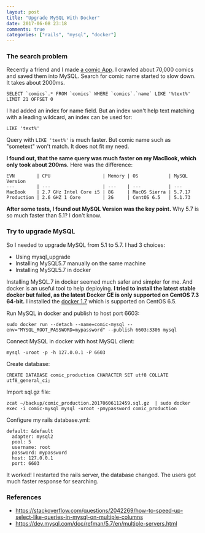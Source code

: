```yaml
---
layout: post
title: "Upgrade MySQL With Docker"
date: 2017-06-08 23:18
comments: true
categories: ["rails", "mysql", "docker"]
---
```


### The search problem

Recently a friend and I made [a comic App](http://www.cookacg.com).
I crawled about 70,000 comics and saved them into MySQL.
Search for comic name started to slow down.
It takes about 2000ms.

    SELECT `comics`.* FROM `comics` WHERE `comics`.`name` LIKE '%text%' LIMIT 21 OFFSET 0

I had added an index for name field. 
But an index won't help text matching with a leading wildcard, an index can be used for:

    LIKE 'text%'

Query with `LIKE 'text%'` is much faster. But comic name such as "sometext" won't match.
It does not fit my need.

**I found out, that the same query was much faster on my MacBook, which only took about 200ms.**
Here was the difference:

    EVN        | CPU                   | Memory | OS           | MySQL Version
    ---        | ---                   | ---    | ---          | ---
    MacBook    | 2.7 GHz Intel Core i5 | 8G     | MacOS Sierra | 5.7.17
    Production | 2.6 GHZ 1 Core        | 2G     | CentOS 6.5   | 5.1.73

**After some tests, I found out MySQL Version was the key point.**
Why 5.7 is so much faster than 5.1? I don't know.

### Try to upgrade MySQL
So I needed to upgrade MySQL from 5.1 to 5.7.
I had 3 choices:

+ Using mysql_upgrade
+ Installing MySQL5.7 manually on the same machine
+ Installing MySQL5.7 in docker

Installing MySQL.7 in docker seemed much safer and simpler for me. 
And docker is an useful tool to help deploying.
**I tried to install the latest stable docker but failed, as the latest Docker CE is only supported on CentOS 7.3 64-bit.**
I installed the [docker 1.7](https://docs.docker.com/v1.7/docker/installation/centos/) which is supported on CentOS 6.5.

Run MySQL in docker and publish to host port 6603:

    sudo docker run --detach --name=comic-mysql --env="MYSQL_ROOT_PASSWORD=mypassword" --publish 6603:3306 mysql

Connect MySQL in docker with host MySQL client:

    mysql -uroot -p -h 127.0.0.1 -P 6603

Create database:

    CREATE DATABASE comic_production CHARACTER SET utf8 COLLATE utf8_general_ci;

Import sql.gz file:

    zcat ~/backup/comic_production.20170606112459.sql.gz  | sudo docker exec -i comic-mysql mysql -uroot -pmypassword comic_production

Configure my rails database.yml:

    default: &default
      adapter: mysql2
      pool: 5
      username: root
      password: mypassword
      host: 127.0.0.1
      port: 6603

It worked!
I restarted the rails server, the database changed.
The users got much faster response for searching.

### References
+ https://stackoverflow.com/questions/2042269/how-to-speed-up-select-like-queries-in-mysql-on-multiple-columns
+ https://dev.mysql.com/doc/refman/5.7/en/multiple-servers.html

